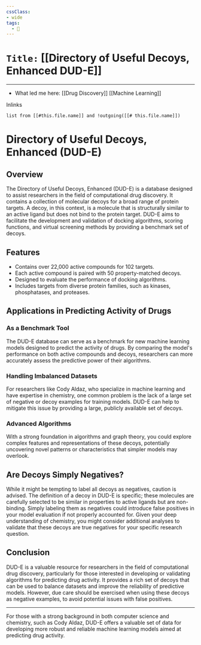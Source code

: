 ```yaml
---
cssClass:
- wide
tags:
  - 🧪
---
```


# `Title:` [[Directory of Useful Decoys, Enhanced  DUD-E]]
--- 

- What led me here: [[Drug Discovery]] [[Machine Learning]]

Inlinks
```dataview 
list from [[#this.file.name]] and !outgoing([[# this.file.name]]) 
```

# Directory of Useful Decoys, Enhanced (DUD-E)

## Overview

The Directory of Useful Decoys, Enhanced (DUD-E) is a database designed to assist researchers in the field of computational drug discovery. It contains a collection of molecular decoys for a broad range of protein targets. A decoy, in this context, is a molecule that is structurally similar to an active ligand but does not bind to the protein target. DUD-E aims to facilitate the development and validation of docking algorithms, scoring functions, and virtual screening methods by providing a benchmark set of decoys.

## Features

- Contains over 22,000 active compounds for 102 targets.
- Each active compound is paired with 50 property-matched decoys.
- Designed to evaluate the performance of docking algorithms.
- Includes targets from diverse protein families, such as kinases, phosphatases, and proteases.

## Applications in Predicting Activity of Drugs

### As a Benchmark Tool
The DUD-E database can serve as a benchmark for new machine learning models designed to predict the activity of drugs. By comparing the model's performance on both active compounds and decoys, researchers can more accurately assess the predictive power of their algorithms.

### Handling Imbalanced Datasets
For researchers like Cody Aldaz, who specialize in machine learning and have expertise in chemistry, one common problem is the lack of a large set of negative or decoy examples for training models. DUD-E can help to mitigate this issue by providing a large, publicly available set of decoys.

### Advanced Algorithms
With a strong foundation in algorithms and graph theory, you could explore complex features and representations of these decoys, potentially uncovering novel patterns or characteristics that simpler models may overlook.

## Are Decoys Simply Negatives?

While it might be tempting to label all decoys as negatives, caution is advised. The definition of a decoy in DUD-E is specific; these molecules are carefully selected to be similar in properties to active ligands but are non-binding. Simply labeling them as negatives could introduce false positives in your model evaluation if not properly accounted for. Given your deep understanding of chemistry, you might consider additional analyses to validate that these decoys are true negatives for your specific research question.

## Conclusion

DUD-E is a valuable resource for researchers in the field of computational drug discovery, particularly for those interested in developing or validating algorithms for predicting drug activity. It provides a rich set of decoys that can be used to balance datasets and improve the reliability of predictive models. However, due care should be exercised when using these decoys as negative examples, to avoid potential issues with false positives.

---

For those with a strong background in both computer science and chemistry, such as Cody Aldaz, DUD-E offers a valuable set of data for developing more robust and reliable machine learning models aimed at predicting drug activity.